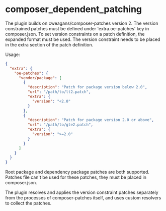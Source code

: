 # composer_dependent_patching

The plugin builds on cweagans/composer-patches version 2. The version
constrained patches must be defined under 'extra.oe-patches' key in
composer.json. To set version constraints on a patch definition, the expanded
format must be used. The version constraint needs to be placed in the extra
section of the patch definition.

Usage:
```json
{
  "extra": {
    "oe-patches": {
      "vendor/package": [
        {
          "description": "Patch for package version below 2.0",
          "url": "/path/to/lt2.patch",
          "extra": {
            "version": "<2.0"
          }
        },
        {
          "description": "Patch for package version 2.0 or above",
          "url": "/path/to/gte2.patch",
          "extra": {
            "version": ">=2.0"
          }
        }
      ]
    }
  }
}
```

Root package and dependency package patches are both supported. Patches file
can't be used for these patches, they must be placed in composer.json.

The plugin resolves and applies the version constraint patches separately
from the processes of composer-patches itself, and uses custom resolvers
to collect the patches.
